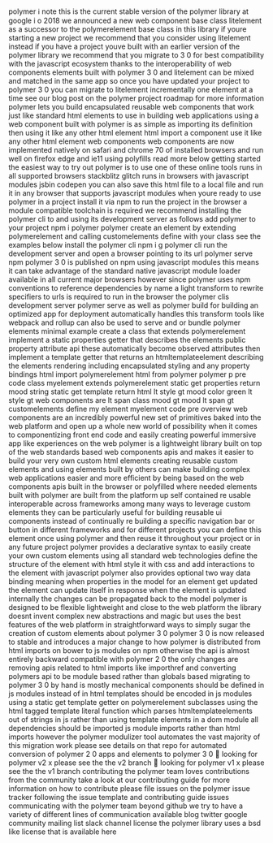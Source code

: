 polymer ℹ️ note this is the current stable version of the polymer library at google i o 2018 we announced a new web component base class litelement as a successor to the polymerelement base class in this library if youre starting a new project we recommend that you consider using litelement instead if you have a project youve built with an earlier version of the polymer library we recommend that you migrate to 3 0 for best compatibility with the javascript ecosystem thanks to the interoperability of web components elements built with polymer 3 0 and litelement can be mixed and matched in the same app so once you have updated your project to polymer 3 0 you can migrate to litelement incrementally one element at a time see our blog post on the polymer project roadmap for more information polymer lets you build encapsulated reusable web components that work just like standard html elements to use in building web applications using a web component built with polymer is as simple as importing its definition then using it like any other html element html import a component use it like any other html element web components web components are now implemented natively on safari and chrome 70 of installed browsers and run well on firefox edge and ie11 using polyfills read more below getting started the easiest way to try out polymer is to use one of these online tools runs in all supported browsers stackblitz glitch runs in browsers with javascript modules jsbin codepen you can also save this html file to a local file and run it in any browser that supports javascript modules when youre ready to use polymer in a project install it via npm to run the project in the browser a module compatible toolchain is required we recommend installing the polymer cli to and using its development server as follows add polymer to your project npm i polymer polymer create an element by extending polymerelement and calling customelements define with your class see the examples below install the polymer cli npm i g polymer cli run the development server and open a browser pointing to its url polymer serve npm polymer 3 0 is published on npm using javascript modules this means it can take advantage of the standard native javascript module loader available in all current major browsers however since polymer uses npm conventions to reference dependencies by name a light transform to rewrite specifiers to urls is required to run in the browser the polymer clis development server polymer serve as well as polymer build for building an optimized app for deployment automatically handles this transform tools like webpack and rollup can also be used to serve and or bundle polymer elements minimal example create a class that extends polymerelement implement a static properties getter that describes the elements public property attribute api these automatically become observed attributes then implement a template getter that returns an htmltemplateelement describing the elements rendering including encapsulated styling and any property bindings html import polymerelement html from polymer polymer p pre code class myelement extends polymerelement static get properties return mood string static get template return html lt style gt mood color green lt style gt web components are lt span class mood gt mood lt span gt customelements define my element myelement code pre overview web components are an incredibly powerful new set of primitives baked into the web platform and open up a whole new world of possibility when it comes to componentizing front end code and easily creating powerful immersive app like experiences on the web polymer is a lightweight library built on top of the web standards based web components apis and makes it easier to build your very own custom html elements creating reusable custom elements and using elements built by others can make building complex web applications easier and more efficient by being based on the web components apis built in the browser or polyfilled where needed elements built with polymer are built from the platform up self contained re usable interoperable across frameworks among many ways to leverage custom elements they can be particularly useful for building reusable ui components instead of continually re building a specific navigation bar or button in different frameworks and for different projects you can define this element once using polymer and then reuse it throughout your project or in any future project polymer provides a declarative syntax to easily create your own custom elements using all standard web technologies define the structure of the element with html style it with css and add interactions to the element with javascript polymer also provides optional two way data binding meaning when properties in the model for an element get updated the element can update itself in response when the element is updated internally the changes can be propagated back to the model polymer is designed to be flexible lightweight and close to the web platform the library doesnt invent complex new abstractions and magic but uses the best features of the web platform in straightforward ways to simply sugar the creation of custom elements about polymer 3 0 polymer 3 0 is now released to stable and introduces a major change to how polymer is distributed from html imports on bower to js modules on npm otherwise the api is almost entirely backward compatible with polymer 2 0 the only changes are removing apis related to html imports like importhref and converting polymers api to be module based rather than globals based migrating to polymer 3 0 by hand is mostly mechanical components should be defined in js modules instead of in html templates should be encoded in js modules using a static get template getter on polymerelement subclasses using the html tagged template literal function which parses htmltemplateelements out of strings in js rather than using template elements in a dom module all dependencies should be imported js module imports rather than html imports however the polymer modulizer tool automates the vast majority of this migration work please see details on that repo for automated conversion of polymer 2 0 apps and elements to polymer 3 0 👀 looking for polymer v2 x please see the the v2 branch 👀 looking for polymer v1 x please see the the v1 branch contributing the polymer team loves contributions from the community take a look at our contributing guide for more information on how to contribute please file issues on the polymer issue tracker following the issue template and contributing guide issues communicating with the polymer team beyond github we try to have a variety of different lines of communication available blog twitter google community mailing list slack channel license the polymer library uses a bsd like license that is available here